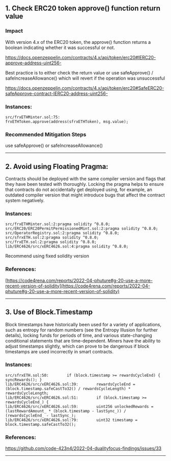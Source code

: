 ## 1.   Check ERC20 token approve() function return value 

### Impact

With version 4.x of the ERC20 token, the approve() function returns a boolean indicating whether it was successful or not.

https://docs.openzeppelin.com/contracts/4.x/api/token/erc20#IERC20-approve-address-uint256-

Best practice is to either check the return value or use safeApprove() / safeIncreaseAllowance() which will revert if the operation was unsuccessful

https://docs.openzeppelin.com/contracts/4.x/api/token/erc20#SafeERC20-safeApprove-contract-IERC20-address-uint256-

### Instances:

```
src/frxETHMinter.sol:75:        frxETHToken.approve(address(sfrxETHToken), msg.value);
``` 
### Recommended Mitigation Steps

use safeApprove() or safeIncreaseAllowance()


-----


## 2. Avoid using Floating Pragma:

Contracts should be deployed with the same compiler version and flags that they have been tested with thoroughly. Locking the pragma helps to ensure that contracts do not accidentally get deployed using, for example, an outdated compiler version that might introduce bugs that affect the contract system negatively.

### Instances:

```
src/frxETHMinter.sol:2:pragma solidity ^0.8.0;
src/ERC20/ERC20PermitPermissionedMint.sol:2:pragma solidity ^0.8.0;
src/OperatorRegistry.sol:2:pragma solidity ^0.8.0;
src/sfrxETH.sol:2:pragma solidity ^0.8.0;
src/frxETH.sol:2:pragma solidity ^0.8.0;
lib/ERC4626/src/xERC4626.sol:4:pragma solidity ^0.8.0;
``` 
Recommend using fixed solidity version

### References:

[https://code4rena.com/reports/2022-04-phuture#g-20-use-a-more-recent-version-of-solidity](https://code4rena.com/reports/2022-04-phuture#g-20-use-a-more-recent-version-of-solidity)


-----


##  3. Use of Block.Timestamp

Block timestamps have historically been used for a variety of applications, such as entropy for random numbers (see the Entropy Illusion for further details), locking funds for periods of time, and various state-changing conditional statements that are time-dependent. Miners have the ability to adjust timestamps slightly, which can prove to be dangerous if block timestamps are used incorrectly in smart contracts.

### Instances:
```
src/sfrxETH.sol:50:        if (block.timestamp >= rewardsCycleEnd) { syncRewards(); } 
lib/ERC4626/src/xERC4626.sol:39:        rewardsCycleEnd = (block.timestamp.safeCastTo32() / rewardsCycleLength) * rewardsCycleLength;
lib/ERC4626/src/xERC4626.sol:51:        if (block.timestamp >= rewardsCycleEnd_) {
lib/ERC4626/src/xERC4626.sol:59:        uint256 unlockedRewards = (lastRewardAmount_ * (block.timestamp - lastSync_)) / (rewardsCycleEnd_ - lastSync_);
lib/ERC4626/src/xERC4626.sol:79:        uint32 timestamp = block.timestamp.safeCastTo32();
``` 
### References:

https://github.com/code-423n4/2022-04-dualityfocus-findings/issues/33


-----